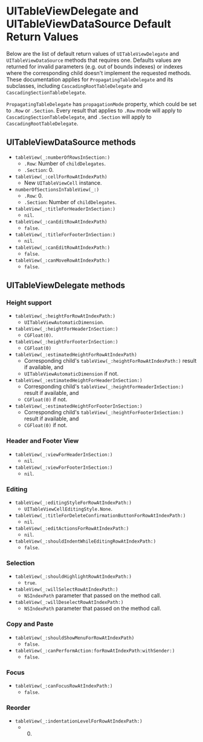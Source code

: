 # UITableViewDelegate and UITableViewDataSource Default Return Values

Below are the list of default return values of `UITableViewDelegate` and `UITableViewDataSource` methods that requires one. Defaults values are returned for invalid parameters (e.g. out of bounds indexes) or indexes where the corresponding child doesn't implement the requested methods. These documentation applies for `PropagatingTableDelegate` and its subclasses, including `CascadingRootTableDelegate` and `CascadingSectionTableDelegate`.

`PropagatingTableDelegate` has `propagationMode` property, which could be set to `.Row` or `.Section`. Every result that applies to `.Row` mode will apply to `CascadingSectionTableDelegate`, and `.Section` will apply to `CascadingRootTableDelegate`.

## UITableViewDataSource methods

- `tableView(_:numberOfRowsInSection:)`
	- `.Row`: Number of `childDelegates`.
	- `.Section`: 0.
- `tableView(_:cellForRowAtIndexPath)`
	- New `UITableViewCell` instance.
- `numberOfSectionsInTableView(_:)`
	- `.Row`: 0.
	- `.Section`: Number of `childDelegates`.
- `tableView(_:titleForHeaderInSection:)`
	- 	`nil`.
-  `tableView(_:canEditRowAtIndexPath)`
	-  `false`.
-  `tableView(_:titleForFooterInSection:)`
	-  `nil`.
-  `tableView(_:canEditRowAtIndexPath:)`
	-  `false`.
-  `tableView(_:canMoveRowAtIndexPath:)`
	-  `false`.


## UITableViewDelegate methods

### Height support

- `tableView(_:heightForRowAtIndexPath:)`
	- `UITableViewAutomaticDimension`.
- `tableView(_:heightForHeaderInSection:)`
	- `CGFloat(0)`.
- `tableView(_:heightForFooterInSection:)`
	- `CGFloat(0)`
- `tableView(_:estimatedHeightForRowAtIndexPath)`
	- Corresponding child's `tableView(_:heightForRowAtIndexPath:)` result if available, and
	- `UITableViewAutomaticDimension` if not.
- `tableView(_:estimatedHeightForHeaderInSection:)`
	- Corresponding child's `tableView(_:heightForHeaderInSection:)` result if available, and
	- `CGFloat(0)` if not.
- `tableView(_:estimatedHeightForFooterInSection:)`
	- Corresponding child's `tableView(_:heightForFooterInSection:)` result if available, and
	- `CGFloat(0)` if not.

### Header and Footer View

- `tableView(_:viewForHeaderInSection:)`
	- `nil`.
- `tableView(_:viewForFooterInSection:)`
	- `nil`.

### Editing

- `tableView(_:editingStyleForRowAtIndexPath:)`
	- `UITableViewCellEditingStyle.None`.
- `tableView(_:titleForDeleteConfirmationButtonForRowAtIndexPath:)`
	- `nil`.
- `tableView(_:editActionsForRowAtIndexPath:)`
	- `nil`.
- `tableView(_:shouldIndentWhileEditingRowAtIndexPath:)`
	- `false`.

### Selection

- `tableView(_:shouldHighlightRowAtIndexPath:)`
	- `true`.
- `tableView(_:willSelectRowAtIndexPath:)`
	- `NSIndexPath` parameter that passed on the method call.
- `tableView(_:willDeselectRowAtIndexPath:)`
	- `NSIndexPath` parameter that passed on the method call.

### Copy and Paste

- `tableView(_:shouldShowMenuForRowAtIndexPath)`
	- 	`false`.
- `tableView(_:canPerformAction:forRowAtIndexPath:withSender:)`
	- `false`.

### Focus

- `tableView(_:canFocusRowAtIndexPath:)`
	- `false`.

### Reorder

- `tableView(_:indentationLevelForRowAtIndexPath:)`
	- 0.	

